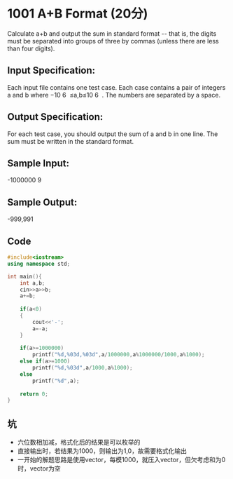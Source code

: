 # 1001 A+B Format (20分)
Calculate a+b and output the sum in standard format -- that is, the digits must be separated into groups of three by commas (unless there are less than four digits).

## Input Specification:
Each input file contains one test case. Each case contains a pair of integers a and b where −10
​6
​​ ≤a,b≤10
​6
​​ . The numbers are separated by a space.

## Output Specification:
For each test case, you should output the sum of a and b in one line. The sum must be written in the standard format.

## Sample Input:
-1000000 9

## Sample Output:
-999,991

## Code
```cpp
#include<iostream>
using namespace std;

int main(){
    int a,b;
    cin>>a>>b;
    a+=b;
    
    if(a<0)
    {
        cout<<'-';
        a=-a;
    }
    
    if(a>=1000000)
        printf("%d,%03d,%03d",a/1000000,a%1000000/1000,a%1000);
    else if(a>=1000)
        printf("%d,%03d",a/1000,a%1000);
    else
        printf("%d",a);
    
    return 0;
}
```

## 坑
- 六位数相加减，格式化后的结果是可以枚举的
- 直接输出时，若结果为1000，则输出为1,0，故需要格式化输出
- 一开始的解题思路是使用vector，每模1000，就压入vector，但欠考虑和为0时，vector为空
